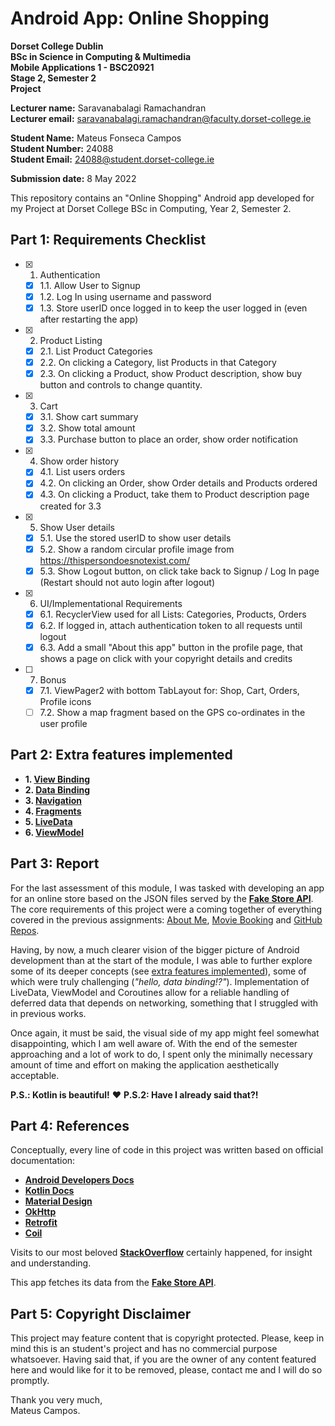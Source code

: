 # Android App: Online Shopping

**Dorset College Dublin**  
**BSc in Science in Computing & Multimedia**  
**Mobile Applications 1 - BSC20921**  
**Stage 2, Semester 2**  
**Project**

**Lecturer name:** Saravanabalagi Ramachandran  
**Lecturer email:** saravanabalagi.ramachandran@faculty.dorset-college.ie

**Student Name:** Mateus Fonseca Campos  
**Student Number:** 24088  
**Student Email:** 24088@student.dorset-college.ie

**Submission date:** 8 May 2022

This repository contains an "Online Shopping" Android app developed for my Project at Dorset College BSc in Computing, Year 2, Semester 2.

## Part 1: Requirements Checklist

- [x] 1. Authentication
    - [x] 1.1. Allow User to Signup
    - [x] 1.2. Log In using username and password
    - [x] 1.3. Store userID once logged in to keep the user logged in (even after restarting the app)
- [x] 2. Product Listing
    - [x] 2.1. List Product Categories
    - [x] 2.2. On clicking a Category, list Products in that Category
    - [x] 2.3. On clicking a Product, show Product description, show buy button and controls to change quantity.
- [x] 3. Cart
    - [x] 3.1. Show cart summary
    - [x] 3.2. Show total amount
    - [x] 3.3. Purchase button to place an order, show order notification
- [x] 4. Show order history
    - [x] 4.1. List users orders
    - [x] 4.2. On clicking an Order, show Order details and Products ordered
    - [x] 4.3. On clicking a Product, take them to Product description page created for 3.3
- [x] 5. Show User details
    - [x] 5.1. Use the stored userID to show user details
    - [x] 5.2. Show a random circular profile image from https://thispersondoesnotexist.com/
    - [x] 5.3. Show Logout button, on click take back to Signup / Log In page (Restart should not auto login after logout)
- [x] 6. UI/Implementational Requirements
    - [x] 6.1. RecyclerView used for all Lists: Categories, Products, Orders
    - [x] 6.2. If logged in, attach authentication token to all requests until logout
    - [x] 6.3. Add a small "About this app" button in the profile page, that shows a page on click with your copyright details and credits
- [ ] 7. Bonus
    - [x] 7.1. ViewPager2 with bottom TabLayout for: Shop, Cart, Orders, Profile icons
    - [ ] 7.2. Show a map fragment based on the GPS co-ordinates in the user profile

## Part 2: Extra features implemented

- **1. [View Binding](https://developer.android.com/topic/libraries/view-binding)**  
- **2. [Data Binding](https://developer.android.com/topic/libraries/data-binding)**  
- **3. [Navigation](https://developer.android.com/guide/navigation)**  
- **4. [Fragments](https://developer.android.com/guide/fragments)**  
- **5. [LiveData](https://developer.android.com/topic/libraries/architecture/livedata)**  
- **6. [ViewModel](https://developer.android.com/topic/libraries/architecture/viewmodel)**  

## Part 3: Report

For the last assessment of this module, I was tasked with developing an app for an online store based on the JSON files served by the **[Fake Store API](https://fakestoreapi.com/)**. The core requirements of this project were a coming together of everything covered in the previous assignments: [About Me](https://github.com/mateusfonseca/mobileApp1_About_Me.git), [Movie Booking](https://github.com/mateusfonseca/mobileApp1_Movie_Booking.git) and [GitHub Repos](https://github.com/mateusfonseca/mobileApp1_GitHub_Repos.git).

Having, by now, a much clearer vision of the bigger picture of Android development than at the start of the module, I was able to further explore some of its deeper concepts (see [extra features implemented](#part-2-extra-features-implemented)), some of which were truly challenging (*"hello, data binding!?"*). Implementation of LiveData, ViewModel and Coroutines allow for a reliable handling of deferred data that depends on networking, something that I struggled with in previous works.

Once again, it must be said, the visual side of my app might feel somewhat disappointing, which I am well aware of. With the end of the semester approaching and a lot of work to do, I spent only the minimally necessary amount of time and effort on making the application aesthetically acceptable.

**P.S.: Kotlin is beautiful!** :heart:
**P.S.2: Have I already said that?!**

## Part 4: References

Conceptually, every line of code in this project was written based on official documentation:

- **[Android Developers Docs](https://developer.android.com/docs)**  
- **[Kotlin Docs](https://kotlinlang.org/docs/home.html)**  
- **[Material Design](https://material.io/)**  
- **[OkHttp](https://square.github.io/okhttp/)**  
- **[Retrofit](https://square.github.io/retrofit/)**  
- **[Coil](https://coil-kt.github.io/coil/)**  

Visits to our most beloved **[StackOverflow](https://stackoverflow.com/)** certainly happened, for insight and understanding.

This app fetches its data from the **[Fake Store API](https://fakestoreapi.com/)**.

## Part 5: Copyright Disclaimer

This project may feature content that is copyright protected. Please, keep in mind this is an student's project and has no commercial purpose whatsoever. Having said that, if you are the owner of any content featured here and would like for it to be removed, please, contact me and I will do so promptly.

Thank you very much,  
Mateus Campos.